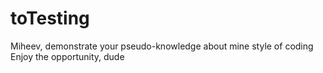 # toTesting
Miheev, demonstrate your pseudo-knowledge about mine style of coding
Enjoy the opportunity, dude

